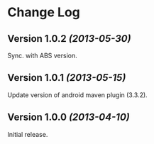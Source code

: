 Change Log
==========

Version 1.0.2 *(2013-05-30)*
----------------------------
Sync. with ABS version.

Version 1.0.1 *(2013-05-15)*
----------------------------
Update version of android maven plugin (3.3.2).

Version 1.0.0 *(2013-04-10)*
----------------------------
Initial release.
